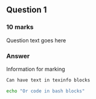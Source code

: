 ## Question 1

### 10 marks

Question text goes here

### Answer

Information for marking

```texinfo
Can have text in texinfo blocks
```

```bash
echo "Or code in bash blocks"
```

